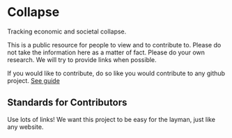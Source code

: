 # Collapse
Tracking economic and societal collapse.

This is a public resource for people to view and to contribute to.
Please do not take the information here as a matter of fact. Please do your own research.
We will try to provide links when possible.

If you would like to contribute, do so like you would contribute to any github project. [See guide](https://docs.github.com/en/get-started/quickstart/contributing-to-projects)

## Standards for Contributors

Use lots of links! We want this project to be easy for the layman, just like any website.
